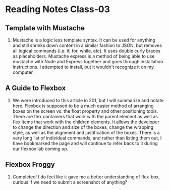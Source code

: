 # Reading Notes Class-03

## Template with Mustache
  1. Mustache is a logic less template syntax. It can be used for anything and still shrinks down content in a similar fashion to JSON, but removes all logical commands (i.e. if, for, while, etc). It uses double curly braces as placeholders. Mustache express is a method of being able to use mustache with Node and Express together and goes through installation instructions. I attempted to install, but it wouldn't recognize it on my computer.


## A Guide to Flexbox
  1. We were introduced to this article in 201, but I will summarize and notate here. Flexbox is supposed to be a much easier method of arranging boxes on the screen vs. the float property and other positioning tools. There are flex containers that work with the parent element as well as flex items that work with the children elements. It allows the developer to change the direction and size of the boxes, change the wrapping style, as well as the alignment and justification of the boxes. There is a very long list of individual commands, and rather than listing them out, I have bookmarked the page and will continue to refer back to it during our flexbox lab coming up.


## Flexbox Froggy
  1. Completed! I do feel like it gave me a better understanding of flex-box, curious if we need to submit a screenshot of anything?


